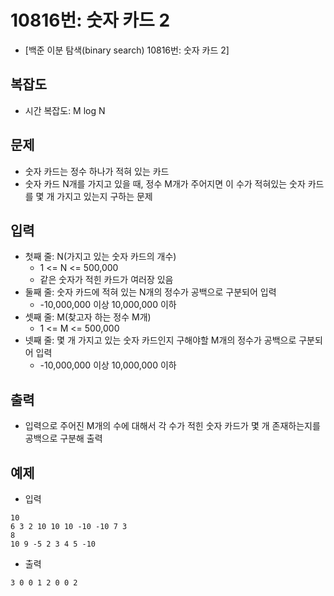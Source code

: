 # 10816번: 숫자 카드 2
- [백준 이분 탐색(binary search) 10816번: 숫자 카드 2]

## 복잡도
- 시간 복잡도: M log N

## 문제
- 숫자 카드는 정수 하나가 적혀 있는 카드
- 숫자 카드 N개를 가지고 있을 때, 정수 M개가 주어지면 이 수가 적혀있는 숫자 카드를 몇 개 가지고 있는지 구하는 문제

## 입력
- 첫째 줄: N(가지고 있는 숫자 카드의 개수)
  - 1 <= N <= 500,000
  - 같은 숫자가 적힌 카드가 여러장 있음
- 둘째 줄: 숫자 카드에 적혀 있는 N개의 정수가 공백으로 구분되어 입력
  - -10,000,000 이상 10,000,000 이하
- 셋째 줄: M(찾고자 하는 정수 M개)
  - 1 <= M <= 500,000
- 넷째 줄: 몇 개 가지고 있는 숫자 카드인지 구해야할 M개의 정수가 공백으로 구분되어 입력
  - -10,000,000 이상 10,000,000 이하

## 출력
- 입력으로 주어진 M개의 수에 대해서 각 수가 적힌 숫자 카드가 몇 개 존재하는지를 공백으로 구분해 출력

## 예제
- 입력
```text
10
6 3 2 10 10 10 -10 -10 7 3
8
10 9 -5 2 3 4 5 -10
```
- 출력
```text
3 0 0 1 2 0 0 2
```